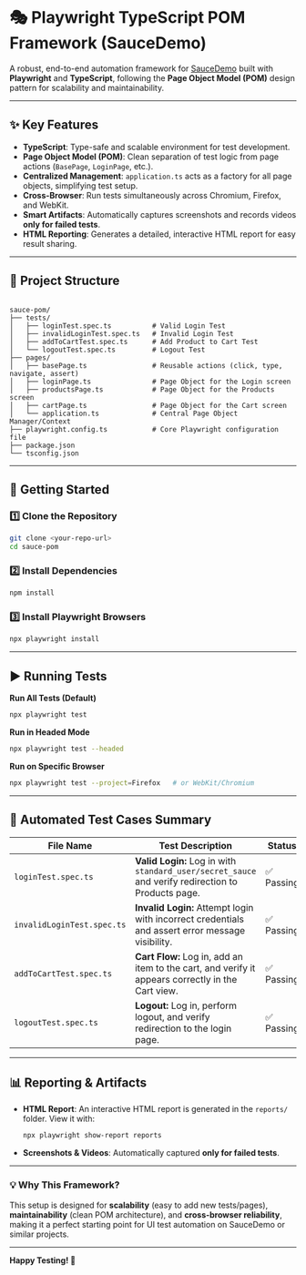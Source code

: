 # 🎭 Playwright TypeScript POM Framework (SauceDemo)

A robust, end-to-end automation framework for [SauceDemo](https://www.saucedemo.com/) built with **Playwright** and **TypeScript**, following the **Page Object Model (POM)** design pattern for scalability and maintainability.

---

## ✨ Key Features

- **TypeScript**: Type-safe and scalable environment for test development.
- **Page Object Model (POM)**: Clean separation of test logic from page actions (`BasePage`, `LoginPage`, etc.).
- **Centralized Management**: `application.ts` acts as a factory for all page objects, simplifying test setup.
- **Cross-Browser**: Run tests simultaneously across Chromium, Firefox, and WebKit.
- **Smart Artifacts**: Automatically captures screenshots and records videos **only for failed tests**.
- **HTML Reporting**: Generates a detailed, interactive HTML report for easy result sharing.

---

## 📂 Project Structure

```

sauce-pom/
├── tests/
│   ├── loginTest.spec.ts          # Valid Login Test
│   ├── invalidLoginTest.spec.ts   # Invalid Login Test
│   ├── addToCartTest.spec.ts      # Add Product to Cart Test
│   └── logoutTest.spec.ts         # Logout Test
├── pages/
│   ├── basePage.ts                # Reusable actions (click, type, navigate, assert)
│   ├── loginPage.ts               # Page Object for the Login screen
│   ├── productsPage.ts            # Page Object for the Products screen
│   ├── cartPage.ts                # Page Object for the Cart screen
│   └── application.ts             # Central Page Object Manager/Context
├── playwright.config.ts           # Core Playwright configuration file
├── package.json
└── tsconfig.json

```

---

## 🚀 Getting Started

### 1️⃣ Clone the Repository

```bash
git clone <your-repo-url>
cd sauce-pom
```

### 2️⃣ Install Dependencies

```bash
npm install
```

### 3️⃣ Install Playwright Browsers

```bash
npx playwright install
```

---

## ▶️ Running Tests

**Run All Tests (Default)**

```bash
npx playwright test
```

**Run in Headed Mode**

```bash
npx playwright test --headed
```

**Run on Specific Browser**

```bash
npx playwright test --project=Firefox   # or WebKit/Chromium
```

---

## 📝 Automated Test Cases Summary

| File Name                  | Test Description                                                                                   | Status     |
| -------------------------- | -------------------------------------------------------------------------------------------------- | ---------- |
| `loginTest.spec.ts`        | **Valid Login:** Log in with `standard_user/secret_sauce` and verify redirection to Products page. | ✅ Passing |
| `invalidLoginTest.spec.ts` | **Invalid Login:** Attempt login with incorrect credentials and assert error message visibility.   | ✅ Passing |
| `addToCartTest.spec.ts`    | **Cart Flow:** Log in, add an item to the cart, and verify it appears correctly in the Cart view.  | ✅ Passing |
| `logoutTest.spec.ts`       | **Logout:** Log in, perform logout, and verify redirection to the login page.                      | ✅ Passing |

---

## 📊 Reporting & Artifacts

- **HTML Report**: An interactive HTML report is generated in the `reports/` folder.
  View it with:

  ```bash
  npx playwright show-report reports
  ```

- **Screenshots & Videos**: Automatically captured **only for failed tests**.

---

### 💡 Why This Framework?

This setup is designed for **scalability** (easy to add new tests/pages), **maintainability** (clean POM architecture), and **cross-browser reliability**, making it a perfect starting point for UI test automation on SauceDemo or similar projects.

---

**Happy Testing! 🚀**

```
